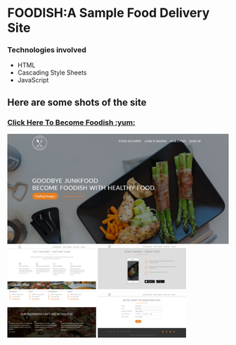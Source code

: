 # FOODISH:A Sample Food Delivery Site
### Technologies involved
* HTML
* Cascading Style Sheets
* JavaScript
<h2>Here are some shots of the site</h2>
<h3><a href="https://shivang-agarwal11.github.io/Web-Development/" target="_blank">Click Here To Become Foodish :yum: </a></h3>
<img src="resources/img/home.png" height="50%" width="400%">

<img src="resources/img/page2.png" height="50%" width="40%">

<img src="resources/img/page3.png" height="50%" width="40%">

<img src="resources/img/page4.png" height="50%" width="40%">

<img src="resources/img/page6.png" height="50%" width="40%">

